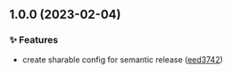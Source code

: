## 1.0.0 (2023-02-04)


### :sparkles: Features

* create sharable config for semantic release ([eed3742](https://github.com/binayabaral/semantic-release-config/commit/eed37420d663bcf6d866142800f867d00184b501))
